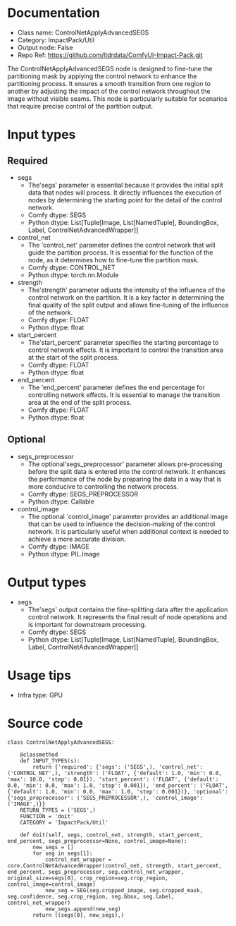 # Documentation
- Class name: ControlNetApplyAdvancedSEGS
- Category: ImpactPack/Util
- Output node: False
- Repo Ref: https://github.com/ltdrdata/ComfyUI-Impact-Pack.git

The ControlNetApplyAdvancedSEGS node is designed to fine-tune the partitioning mask by applying the control network to enhance the partitioning process. It ensures a smooth transition from one region to another by adjusting the impact of the control network throughout the image without visible seams. This node is particularly suitable for scenarios that require precise control of the partition output.

# Input types
## Required
- segs
    - The'segs' parameter is essential because it provides the initial split data that nodes will process. It directly influences the execution of nodes by determining the starting point for the detail of the control network.
    - Comfy dtype: SEGS
    - Python dtype: List[Tuple[Image, List[NamedTuple], BoundingBox, Label, ControlNetAdvancedWrapper]]
- control_net
    - The 'control_net' parameter defines the control network that will guide the partition process. It is essential for the function of the node, as it determines how to fine-tune the partition mask.
    - Comfy dtype: CONTROL_NET
    - Python dtype: torch.nn.Module
- strength
    - The'strength' parameter adjusts the intensity of the influence of the control network on the partition. It is a key factor in determining the final quality of the split output and allows fine-tuning of the influence of the network.
    - Comfy dtype: FLOAT
    - Python dtype: float
- start_percent
    - The'start_percent' parameter specifies the starting percentage to control network effects. It is important to control the transition area at the start of the split process.
    - Comfy dtype: FLOAT
    - Python dtype: float
- end_percent
    - The 'end_percent' parameter defines the end percentage for controlling network effects. It is essential to manage the transition area at the end of the split process.
    - Comfy dtype: FLOAT
    - Python dtype: float
## Optional
- segs_preprocessor
    - The optional'segs_preprocessor' parameter allows pre-processing before the split data is entered into the control network. It enhances the performance of the node by preparing the data in a way that is more conducive to controlling the network process.
    - Comfy dtype: SEGS_PREPROCESSOR
    - Python dtype: Callable
- control_image
    - The optional `control_image' parameter provides an additional image that can be used to influence the decision-making of the control network. It is particularly useful when additional context is needed to achieve a more accurate division.
    - Comfy dtype: IMAGE
    - Python dtype: PIL.Image

# Output types
- segs
    - The'segs' output contains the fine-splitting data after the application control network. It represents the final result of node operations and is important for downstream processing.
    - Comfy dtype: SEGS
    - Python dtype: List[Tuple[Image, List[NamedTuple], BoundingBox, Label, ControlNetAdvancedWrapper]]

# Usage tips
- Infra type: GPU

# Source code
```
class ControlNetApplyAdvancedSEGS:

    @classmethod
    def INPUT_TYPES(s):
        return {'required': {'segs': ('SEGS',), 'control_net': ('CONTROL_NET',), 'strength': ('FLOAT', {'default': 1.0, 'min': 0.0, 'max': 10.0, 'step': 0.01}), 'start_percent': ('FLOAT', {'default': 0.0, 'min': 0.0, 'max': 1.0, 'step': 0.001}), 'end_percent': ('FLOAT', {'default': 1.0, 'min': 0.0, 'max': 1.0, 'step': 0.001})}, 'optional': {'segs_preprocessor': ('SEGS_PREPROCESSOR',), 'control_image': ('IMAGE',)}}
    RETURN_TYPES = ('SEGS',)
    FUNCTION = 'doit'
    CATEGORY = 'ImpactPack/Util'

    def doit(self, segs, control_net, strength, start_percent, end_percent, segs_preprocessor=None, control_image=None):
        new_segs = []
        for seg in segs[1]:
            control_net_wrapper = core.ControlNetAdvancedWrapper(control_net, strength, start_percent, end_percent, segs_preprocessor, seg.control_net_wrapper, original_size=segs[0], crop_region=seg.crop_region, control_image=control_image)
            new_seg = SEG(seg.cropped_image, seg.cropped_mask, seg.confidence, seg.crop_region, seg.bbox, seg.label, control_net_wrapper)
            new_segs.append(new_seg)
        return ((segs[0], new_segs),)
```